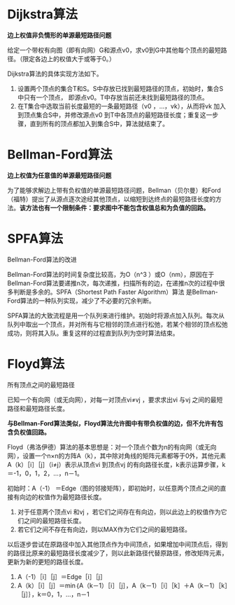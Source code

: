 # Dijkstra算法
**边上权值非负情形的单源最短路径问题**

给定一个带权有向图（即有向网）G和源点v0，求v0到G中其他每个顶点的最短路径。（限定各边上的权值大于或等于0。）

Dijkstra算法的具体实现方法如下。
1. 设置两个顶点的集合T和S。S中存放已找到最短路径的顶点，初始时，集合S中只有一个顶点，
即源点v0。T中存放当前还未找到最短路径的顶点。
2. 在T集合中选取当前长度最短的一条最短路径（v0
，…，vk），从而将vk 加入到顶点集合S中，并修改源点v0 到T中各顶点的最短路径长度；重复这一步骤，直到所有的顶点都加入到集合S中，算法就结束了。

# Bellman-Ford算法
**边上权值为任意值的单源最短路径问题**

为了能够求解边上带有负权值的单源最短路径问题，Bellman（贝尔曼）和Ford（福特）提出了从源点逐次途经其他顶点，以缩短到达终点的最短路径长度的方法。**该方法也有一个限制条件：要求图中不能包含权值总和为负值的回路。**

# SPFA算法
Bellman-Ford算法的改进

Bellman-Ford算法的时间复杂度比较高，为O（n^3 ）或O（nm），原因在于Bellman-Ford算法要递推n次，每次递推，扫描所有的边，在递推n次的过程中很多判断是多余的。SPFA（Shortest Path Faster Algorithm）算法 是Bellman-Ford算法的一种队列实现，减少了不必要的冗余判断。

SPFA算法的大致流程是用一个队列来进行维护。初始时将源点加入队列。每次从队列中取出一个顶点，并对所有与它相邻的顶点进行松弛，若某个相邻的顶点松弛成功，则将其入队。重复这样的过程直到队列为空时算法结束。

# Floyd算法
所有顶点之间的最短路径

已知一个有向网（或无向网），对每一对顶点vi≠vj ，要求求出vi 与vj 之间的最短路径和最短路径长度。

**与Bellman-Ford算法类似，Floyd算法允许图中有带负权值的边，但不允许有包含负权值回路。**

Floyd（弗洛伊德）算法的基本思想是：对一个顶点个数为n的有向网（或无向网），设置一个n×n的方阵A（k），其中除对角线的矩阵元素都等于0外，其他元素A（k）［i］［j］（i≠j）表示从顶点vi 到顶点vj 的有向路径长度，k表示运算步骤，k＝-1，0，1，2，…，n－1。

初始时：A（-1） ＝Edge（图的邻接矩阵），即初始时，以任意两个顶点之间的直接有向边的权值作为最短路径长度。
1. 对于任意两个顶点vi 和vj ，若它们之间存在有向边，则以此边上的权值作为它们之间的最短路径长度。
2. 若它们之间不存在有向边，则以MAX作为它们之间的最短路径。

以后逐步尝试在原路径中加入其他顶点作为中间顶点，如果增加中间顶点后，得到的路径比原来的最短路径长度减少了，则以此新路径代替原路径，修改矩阵元素，更新为新的更短的路径长度。

1. A（-1）［i］［j］＝Edge［i］［j］
2. A（k）［i］［j］＝min｛A（k－1）［i］［j］，A（k－1）［i］［k］＋A（k－1）［k］［j］｝，k＝0，1，…，n－1

